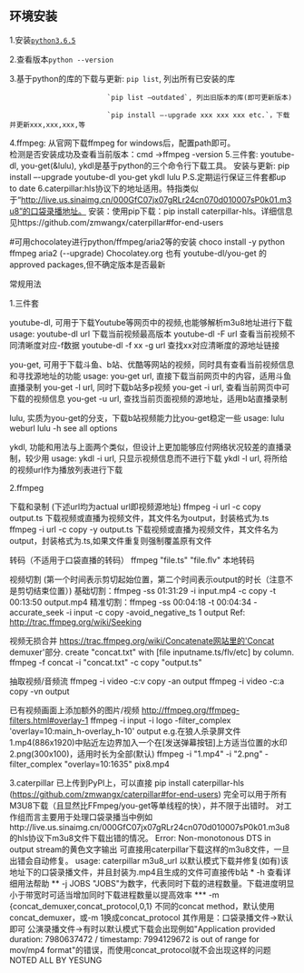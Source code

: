 ## 环境安装

1.安装[`python3.6.5`](https://www.python.org/downloads/)

2.查看版本`python --version`

3.基于python的库的下载与更新: `pip list`, 列出所有已安装的库

                            `pip list –outdated`, 列出旧版本的库(即可更新版本)
                            
                            `pip install –-upgrade xxx xxx xxx etc.`，下载并更新xxx,xxx,xxx,等
                            
4.ffmpeg: 从官网下载ffmpeg for windows后，配置path即可。  
  检测是否安装成功及查看当前版本：cmd ->ffmpeg -version
5.三件套: youtube-dl, you-get(&lulu), ykdl是基于python的三个命令行下载工具。
   安装与更新: pip install –-upgrade youtube-dl you-get ykdl lulu
   P.S.定期运行保证三件套都up to date
6.caterpillar:hls协议下的地址适用。特指类似于“http://live.us.sinaimg.cn/000GfC07jx07gRLr24cn070d010007sP0k01.m3u8”的口袋录播地址。
  安装：使用pip下载：pip install caterpillar-hls。详细信息见https://github.com/zmwangx/caterpillar#for-end-users

#可用chocolatey进行python/ffmpeg/aria2等的安装
 choco install -y python ffmpeg aria2 (--upgrade)
 Chocolatey.org 也有 youtube-dl/you-get 的 approved packages,但不确定版本是否最新
 
常规用法

1.三件套

  youtube-dl, 可用于下载Youtube等网页中的视频,也能够解析m3u8地址进行下载
  usage: youtube-dl url 下载当前视频最高版本
         youtube-dl -F url  查看当前视频不同清晰度对应-f数据
         youtube-dl -f xx -g url  查找xx对应清晰度的源地址链接

  you-get, 可用于下载斗鱼、b站、优酷等网站的视频，同时具有查看当前视频信息和寻找源地址的功能
  usage: you-get url, 直接下载当前网页中的内容，适用斗鱼直播录制
         you-get -l url, 同时下载b站多p视频
         you-get -i url, 查看当前网页中可下载的视频信息
         you-get -u url, 查找当前页面视频的源地址，适用b站直播录制 
         
  lulu, 实质为you-get的分支，下载b站视频能力比you-get稳定一些
  usage: lulu weburl
         lulu -h see all options

  ykdl, 功能和用法与上面两个类似，但设计上更加能够应付网络状况较差的直播录制，较少用
  usage: ykdl -i url, 只显示视频信息而不进行下载
         ykdl -l url, 将所给的视频url作为播放列表进行下载

2.ffmpeg

  下载和录制 (下述url均为actual url即视频源地址)
  ffmpeg -i url -c copy output.ts 下载视频或直播为视频文件，其文件名为output，封装格式为.ts
  ffmpeg -i url -c copy -y output.ts 下载视频或直播为视频文件，其文件名为output，封装格式为.ts,如果文件重复则强制覆盖原有文件
  
  转码（不适用于口袋直播的转码）
  ffmpeg "file.ts" "file.flv" 本地转码
  
  视频切割 (第一个时间表示剪切起始位置，第二个时间表示output的时长（注意不是剪切结束位置）)
  基础切割：ffmpeg -ss 01:31:29 -i input.mp4 -c copy -t 00:13:50 output.mp4
  精准切割：ffmpeg -ss 00:04:18 -t 00:04:34 -accurate_seek -i input -c copy -avoid_negative_ts 1 output
           Ref: http://trac.ffmpeg.org/wiki/Seeking

  视频无损合并
  https://trac.ffmpeg.org/wiki/Concatenate网站里的'Concat demuxer'部分.
  create "concat.txt" with [file inputname.ts/flv/etc] by column.
  ffmpeg -f concat -i "concat.txt" -c copy "output.ts"

  抽取视频/音频流
  ffmpeg -i video -c:v copy -an output
  ffmpeg -i video -c:a copy -vn output
  
  已有视频画面上添加额外的图片/视频
  http://ffmpeg.org/ffmpeg-filters.html#overlay-1
  ffmpeg -i input -i logo -filter_complex 'overlay=10:main_h-overlay_h-10' output
  e.g.在狼人杀录屏文件1.mp4(886x1920)中贴近左边界加入一个在[发送弹幕按钮]上方适当位置的水印2.png(300x100)，适用时长为全部(默认)
  ffmpeg -i "1.mp4" -i "2.png" -filter_complex "overlay=10:1635" pix8.mp4

3.caterpillar 
  已上传到PyPI上，可以直接 pip install caterpillar-hls (https://github.com/zmwangx/caterpillar#for-end-users)
  完全可以用于所有M3U8下载（且显然比FFmpeg/you-get等单线程的快），并不限于出错时。
  对工作组而言主要用于处理口袋录播当中例如http://live.us.sinaimg.cn/000GfC07jx07gRLr24cn070d010007sP0k01.m3u8的hls协议下m3u8文件下载出错的情况。
  Error: Non-monotonous DTS in output stream的黄色文字输出
  可直接用caterpillar下载这样的m3u8文件，一旦出错会自动修复。
  usage: caterpillar m3u8_url 以默认模式下载并修复(如有)该地址下的口袋录播文件，并且封装为.mp4且生成的文件可直接传b站 
         *   -h 查看详细用法帮助
         **  -j JOBS "JOBS"为数字，代表同时下载的进程数量。下载进度明显小于带宽时可适当增加同时下载进程数量以提高效率
         *** -m {concat_demuxer,concat_protocol,0,1} 不同的concat method，默认使用concat_demuxer，或-m 1换成concat_protocol
                                                     其作用是：口袋录播文件->默认即可
                                                               公演录播文件->有时以默认模式下载会出现例如"Application provided duration: 7980637472 / timestamp: 7994129672 is out of range for mov/mp4 format"的错误，而使用concat_protocol就不会出现这样的问题
NOTED ALL BY YESUNG
